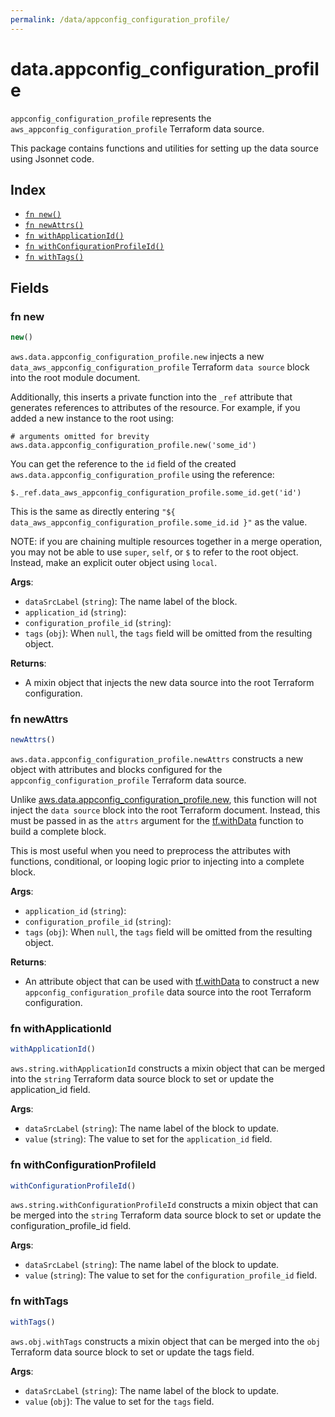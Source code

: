 ```yaml
---
permalink: /data/appconfig_configuration_profile/
---
```


# data.appconfig_configuration_profile

`appconfig_configuration_profile` represents the `aws_appconfig_configuration_profile` Terraform data source.



This package contains functions and utilities for setting up the data source using Jsonnet code.


## Index

* [`fn new()`](#fn-new)
* [`fn newAttrs()`](#fn-newattrs)
* [`fn withApplicationId()`](#fn-withapplicationid)
* [`fn withConfigurationProfileId()`](#fn-withconfigurationprofileid)
* [`fn withTags()`](#fn-withtags)

## Fields

### fn new

```ts
new()
```


`aws.data.appconfig_configuration_profile.new` injects a new `data_aws_appconfig_configuration_profile` Terraform `data source`
block into the root module document.

Additionally, this inserts a private function into the `_ref` attribute that generates references to attributes of the
resource. For example, if you added a new instance to the root using:

    # arguments omitted for brevity
    aws.data.appconfig_configuration_profile.new('some_id')

You can get the reference to the `id` field of the created `aws.data.appconfig_configuration_profile` using the reference:

    $._ref.data_aws_appconfig_configuration_profile.some_id.get('id')

This is the same as directly entering `"${ data_aws_appconfig_configuration_profile.some_id.id }"` as the value.

NOTE: if you are chaining multiple resources together in a merge operation, you may not be able to use `super`, `self`,
or `$` to refer to the root object. Instead, make an explicit outer object using `local`.

**Args**:
  - `dataSrcLabel` (`string`): The name label of the block.
  - `application_id` (`string`): 
  - `configuration_profile_id` (`string`): 
  - `tags` (`obj`):  When `null`, the `tags` field will be omitted from the resulting object.

**Returns**:
- A mixin object that injects the new data source into the root Terraform configuration.


### fn newAttrs

```ts
newAttrs()
```


`aws.data.appconfig_configuration_profile.newAttrs` constructs a new object with attributes and blocks configured for the `appconfig_configuration_profile`
Terraform data source.

Unlike [aws.data.appconfig_configuration_profile.new](#fn-appconfig_configuration_profilenew), this function will not inject the `data source`
block into the root Terraform document. Instead, this must be passed in as the `attrs` argument for the
[tf.withData](https://github.com/tf-libsonnet/core/tree/main/docs#fn-withdata) function to build a complete block.

This is most useful when you need to preprocess the attributes with functions, conditional, or looping logic prior to
injecting into a complete block.

**Args**:
  - `application_id` (`string`): 
  - `configuration_profile_id` (`string`): 
  - `tags` (`obj`):  When `null`, the `tags` field will be omitted from the resulting object.

**Returns**:
  - An attribute object that can be used with [tf.withData](https://github.com/tf-libsonnet/core/tree/main/docs#fn-withdata) to construct a new `appconfig_configuration_profile` data source into the root Terraform configuration.


### fn withApplicationId

```ts
withApplicationId()
```

`aws.string.withApplicationId` constructs a mixin object that can be merged into the `string`
Terraform data source block to set or update the application_id field.



**Args**:
  - `dataSrcLabel` (`string`): The name label of the block to update.
  - `value` (`string`): The value to set for the `application_id` field.


### fn withConfigurationProfileId

```ts
withConfigurationProfileId()
```

`aws.string.withConfigurationProfileId` constructs a mixin object that can be merged into the `string`
Terraform data source block to set or update the configuration_profile_id field.



**Args**:
  - `dataSrcLabel` (`string`): The name label of the block to update.
  - `value` (`string`): The value to set for the `configuration_profile_id` field.


### fn withTags

```ts
withTags()
```

`aws.obj.withTags` constructs a mixin object that can be merged into the `obj`
Terraform data source block to set or update the tags field.



**Args**:
  - `dataSrcLabel` (`string`): The name label of the block to update.
  - `value` (`obj`): The value to set for the `tags` field.

